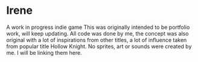 # Irene
A work in progress indie game
This was originally intended to be portfolio work, will keep updating.
All code was done by me, the concept was also original with a lot of inspirations from other titles, a lot of influence taken from popular title Hollow Knight.
No sprites, art or sounds were created by me. I will be linking them here.
